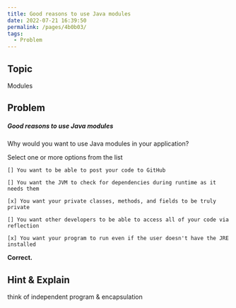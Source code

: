 ```yaml
---
title: Good reasons to use Java modules
date: 2022-07-21 16:39:50
permalink: /pages/4b0b03/
tags:
  - Problem
---
```

## Topic

Modules

## Problem

##### Good reasons to use Java modules

Why would you want to use Java modules in your application?

Select one or more options from the list

```
[] You want to be able to post your code to GitHub

[] You want the JVM to check for dependencies during runtime as it needs them

[x] You want your private classes, methods, and fields to be truly private

[] You want other developers to be able to access all of your code via reflection

[x] You want your program to run even if the user doesn't have the JRE installed
```

 **Correct.**

## Hint & Explain

think of independent program & encapsulation

